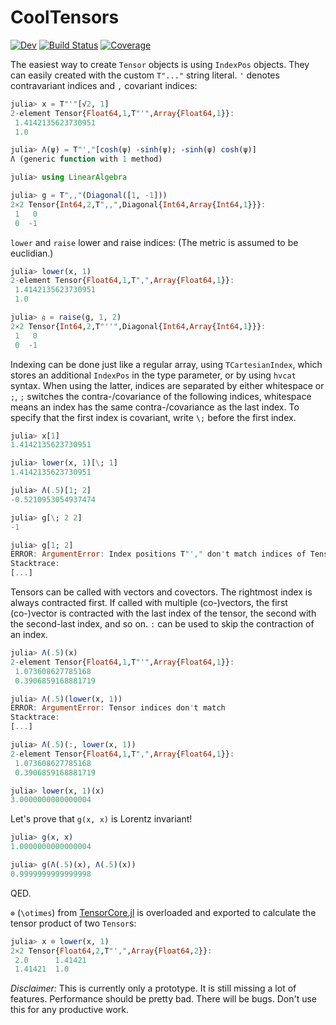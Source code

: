 # CoolTensors

<!--[![Stable](https://img.shields.io/badge/docs-stable-blue.svg)](https://simeonschaub.github.io/CoolTensors.jl/stable)-->
[![Dev](https://img.shields.io/badge/docs-dev-blue.svg)](https://simeonschaub.github.io/CoolTensors.jl/dev)
[![Build Status](https://github.com/simeonschaub/CoolTensors.jl/workflows/CI/badge.svg)](https://github.com/simeonschaub/CoolTensors.jl/actions)
[![Coverage](https://codecov.io/gh/simeonschaub/CoolTensors.jl/branch/master/graph/badge.svg)](https://codecov.io/gh/simeonschaub/CoolTensors.jl)

The easiest way to create `Tensor` objects is using `IndexPos` objects. They can easily created with the custom `T"..."` string literal. `'` denotes contravariant indices and `,` covariant indices:

```julia
julia> x = T"'"[√2, 1]
2-element Tensor{Float64,1,T"'",Array{Float64,1}}:
 1.4142135623730951
 1.0

julia> Λ(ψ) = T"',"[cosh(ψ) -sinh(ψ); -sinh(ψ) cosh(ψ)]
Λ (generic function with 1 method)

julia> using LinearAlgebra

julia> g = T",,"(Diagonal([1, -1]))
2×2 Tensor{Int64,2,T",,",Diagonal{Int64,Array{Int64,1}}}:
 1   0
 0  -1
```

`lower` and `raise` lower and raise indices: (The metric is assumed to be euclidian.)

```julia
julia> lower(x, 1)
2-element Tensor{Float64,1,T",",Array{Float64,1}}:
 1.4142135623730951
 1.0

julia> 𝔤 = raise(g, 1, 2)
2×2 Tensor{Int64,2,T"''",Diagonal{Int64,Array{Int64,1}}}:
 1   0
 0  -1
```

Indexing can be done just like a regular array, using `TCartesianIndex`, which stores an additional `IndexPos` in the type parameter, or by using `hvcat` syntax. When using the latter, indices are separated by either whitespace or `;`, `;` switches the contra-/covariance of the following indices, whitespace means an index has the same contra-/covariance as the last index. To specify that the first index is covariant, write `\;` before the first index.

```julia
julia> x[1]
1.4142135623730951

julia> lower(x, 1)[\; 1]
1.4142135623730951

julia> Λ(.5)[1; 2]
-0.5210953054937474

julia> g[\; 2 2]
-1

julia> g[1; 2]
ERROR: ArgumentError: Index positions T"'," don't match indices of Tensor T",,"
Stacktrace:
[...]
```

Tensors can be called with vectors and covectors. The rightmost index is always contracted first. If called with multiple (co-)vectors, the first (co-)vector is contracted with the last index of the tensor, the second with the second-last index, and so on. `:` can be used to skip the contraction of an index.

```julia
julia> Λ(.5)(x)
2-element Tensor{Float64,1,T"'",Array{Float64,1}}:
 1.073608627785168
 0.3906859168881719

julia> Λ(.5)(lower(x, 1))
ERROR: ArgumentError: Tensor indices don't match
Stacktrace:
[...]

julia> Λ(.5)(:, lower(x, 1))
2-element Tensor{Float64,1,T",",Array{Float64,1}}:
 1.073608627785168
 0.3906859168881719

julia> lower(x, 1)(x)
3.0000000000000004
```

Let's prove that `g(x, x)` is Lorentz invariant!

```julia
julia> g(x, x)
1.0000000000000004

julia> g(Λ(.5)(x), Λ(.5)(x))
0.9999999999999998
```

QED.

`⊗` (`\otimes`) from [TensorCore.jl](https://github.com/JuliaMath/TensorCore.jl) is overloaded and exported to calculate the tensor product of two `Tensor`s:

```julia
julia> x ⊗ lower(x, 1)
2×2 Tensor{Float64,2,T"',",Array{Float64,2}}:
 2.0      1.41421
 1.41421  1.0
```

*Disclaimer:* This is currently only a prototype. It is still missing a lot of features. Performance should be pretty bad. There will be bugs. Don't use this for any productive work.
